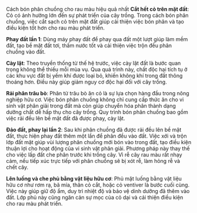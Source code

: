 Cách bón phân chuồng cho rau màu hiệu quả nhất
**Cắt hết cỏ trên mặt đất**: Cỏ có ảnh hưởng lớn đến sự phát triển của cây trồng. Trong cách bón phân chuồng, việc cắt sạch cỏ trên mặt đất giúp cải thiện việc bón phân và tạo điều kiện tốt hơn cho rau màu phát triển.

**Phay đất lần 1**: Dùng máy phay đất để phay qua đất một lượt giúp làm mềm đất, tạo bề mặt đất tơi, thấm nước tốt và cải thiện việc trộn đều phân chuồng vào đất.

**Cày lật**: Theo truyền thống từ thế hệ trước, việc cày lật đất là bước quan trọng không thể thiếu mỗi mùa vụ. Qua quá trình này, chất độc hại tích tụ ở các khu vực đất bị yếm khí được loại bỏ, khiến không khí trong đất thông thoáng hơn. Điều này giúp giảm nguy cơ độc hại đối với cây trồng.

**Rải phân trâu bò**: Phân từ trâu bò ăn cỏ là sự lựa chọn hàng đầu trong nông nghiệp hữu cơ. Việc bón phân chuồng không chỉ cung cấp thức ăn cho vi sinh vật phân giải trong đất mà còn giúp chuyển hóa phân thành dạng dưỡng chất dễ hấp thụ cho cây trồng. Quy trình bón phân chuồng bao gồm việc rải đều lên bề mặt đất đã được phay, cày lật.

**Đảo đất, phay lại lần 2**: Sau khi phân chuồng đã được rải đều lên bề mặt đất, thực hiện phay đất thêm một lần để phân đều vào đất. Việc xới và trộn lớp đất mặt giúp vùi lượng phân chuồng mới bón vào trong đất, tạo điều kiện thuận lợi cho hoạt động của vi sinh vật phân giải. Phương pháp này thay thế cho việc lấp đất che phân trước khi trồng cây. Vì rễ cây rau màu rất nhạy cảm, nếu tiếp xúc trực tiếp với phân chuồng sẽ bị xót rễ, làm hỏng rễ và chết cây.

**Lên luống và che phủ bằng vật liệu hữu cơ**: Phủ mặt luống bằng vật liệu hữu cơ như rơm rạ, bã mía, thân cỏ cắt, hoặc cỏ ventiver là bước cuối cùng. Việc này giúp giữ độ ẩm, duy trì nhiệt độ và bảo vệ dinh dưỡng đã thêm vào đất. Lớp phủ này cũng ngăn cản sự mọc của cỏ dại và cải thiện điều kiện cho rau màu phát triển.

